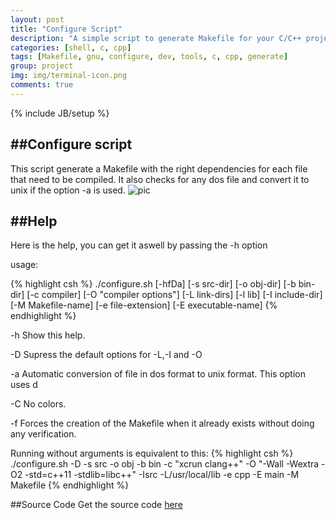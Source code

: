 ```yaml
---
layout: post
title: "Configure Script"
description: "A simple script to generate Makefile for your C/C++ projects"
categories: [shell, c, cpp]
tags: [Makefile, gnu, configure, dev, tools, c, cpp, generate]
group: project
img: img/terminal-icon.png
comments: true
---
```

{% include JB/setup %}


##Configure script
-----------

This script generate a Makefile with the right dependencies for each file that need to be compiled. It also checks for any dos file and convert it to unix if the option -a is used.
![pic](http://i.imgur.com/Futju0p.png)

##Help
------------

Here is the help, you can get it aswell by passing the -h option

usage:

{% highlight csh %}
./configure.sh [-hfDa] [-s src-dir] [-o obj-dir] [-b bin-dir]
               [-c compiler] [-O "compiler options"] [-L link-dirs]
               [-l lib] [-I include-dir] [-M Makefile-name]
               [-e file-extension] [-E executable-name]
{% endhighlight %}

  -h    Show this help.

  -D    Supress the default options for -L,-I and -O

  -a    Automatic conversion of file in dos format to unix format. This option uses d

  -C    No colors.

  -f    Forces the creation of the Makefile when it already exists without doing any verification.

Running without arguments is equivalent to this:
{% highlight csh %}
./configure.sh -D -s src -o obj -b bin -c "xcrun clang++"
               -O "-Wall -Wextra -O2 -std=c++11 -stdlib=libc++"
               -Isrc -L/usr/local/lib -e cpp -E main -M Makefile
{% endhighlight %}

##Source Code
Get the source code [here](https://github.com/posva/configure-script)

